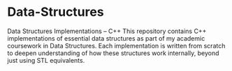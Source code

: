 # Data-Structures
 Data Structures Implementations – C++  This repository contains C++ implementations of essential data structures as part of my academic coursework in Data Structures. Each implementation is written from scratch to deepen understanding of how these structures work internally, beyond just using STL equivalents.
